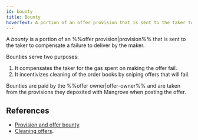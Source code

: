 ```yaml
---
id: bounty
title: Bounty
hoverText: A portion of an offer provision that is sent to the taker to compensate a failure to deliver.
---
```


A _bounty_ is a portion of an %%offer provision|provision%% that is sent to the taker to compensate a failure to deliver by the maker.

Bounties serve two purposes:
1. It compensates the taker for the gas spent on making the offer fail.
2. It incentivizes cleaning of the order books by sniping offers that will fail.

Bounties are paid by the %%offer owner|offer-owner%% and are taken from the provisions they deposited with Mangrove when posting the offer.

## References
* [Provision and offer bounty](../contracts/technical-references/taking-and-making-offers/reactive-offer/offer-provision.md#provision-and-offer-bounty).
* [Cleaning offers](../contracts/background/offer-taker#cleaning-offers).